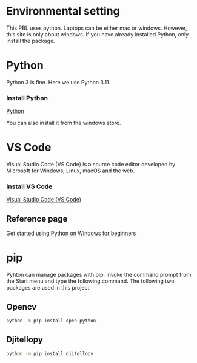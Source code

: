 # Environmental setting
This PBL uses python. Laptops can be either mac or windows. However, this site is only about windows.
If you have already installed Python, only install the package.
# Python
Python 3 is fine. Here we use Python 3.11.
### Install Python
[Python](https://www.python.org/downloads/)

You can also install it from the windows store.

# VS Code
Visual Studio Code (VS Code) is a source code editor developed by Microsoft for Windows, Linux, macOS and the web.
### Install VS Code
[Visual Studio Code (VS Code) ](https://code.visualstudio.com/)
## Reference page
[Get started using Python on Windows for beginners](https://learn.microsoft.com/en-us/windows/python/beginners)




# pip
Pyhton can manage packages with pip.
Invoke the command prompt from the Start menu and type the following command.
The following two packages are used in this project.
## Opencv
```bash
python -m pip install open-python
```
## Djitellopy
```bash
python -m pip install djitellopy
```
